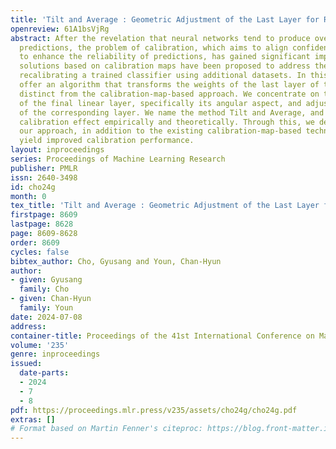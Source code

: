 ```yaml
---
title: 'Tilt and Average : Geometric Adjustment of the Last Layer for Recalibration'
openreview: 61A1bsVjRg
abstract: After the revelation that neural networks tend to produce overconfident
  predictions, the problem of calibration, which aims to align confidence with accuracy
  to enhance the reliability of predictions, has gained significant importance. Several
  solutions based on calibration maps have been proposed to address the problem of
  recalibrating a trained classifier using additional datasets. In this paper, we
  offer an algorithm that transforms the weights of the last layer of the classifier,
  distinct from the calibration-map-based approach. We concentrate on the geometry
  of the final linear layer, specifically its angular aspect, and adjust the weights
  of the corresponding layer. We name the method Tilt and Average, and validate the
  calibration effect empirically and theoretically. Through this, we demonstrate that
  our approach, in addition to the existing calibration-map-based techniques, can
  yield improved calibration performance.
layout: inproceedings
series: Proceedings of Machine Learning Research
publisher: PMLR
issn: 2640-3498
id: cho24g
month: 0
tex_title: 'Tilt and Average : Geometric Adjustment of the Last Layer for Recalibration'
firstpage: 8609
lastpage: 8628
page: 8609-8628
order: 8609
cycles: false
bibtex_author: Cho, Gyusang and Youn, Chan-Hyun
author:
- given: Gyusang
  family: Cho
- given: Chan-Hyun
  family: Youn
date: 2024-07-08
address:
container-title: Proceedings of the 41st International Conference on Machine Learning
volume: '235'
genre: inproceedings
issued:
  date-parts:
  - 2024
  - 7
  - 8
pdf: https://proceedings.mlr.press/v235/assets/cho24g/cho24g.pdf
extras: []
# Format based on Martin Fenner's citeproc: https://blog.front-matter.io/posts/citeproc-yaml-for-bibliographies/
---
```

